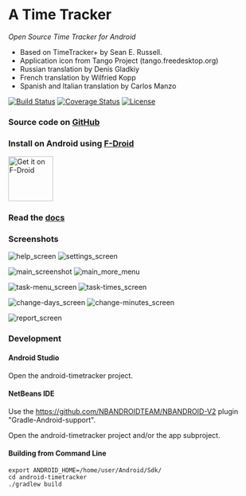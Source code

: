 A Time Tracker 
==============
*Open Source Time Tracker for Android*

- Based on TimeTracker+ by Sean E. Russell.
- Application icon from Tango Project (tango.freedesktop.org)
- Russian translation by Denis Gladkiy
- French translation by Wilfried Kopp
- Spanish and Italian translation by Carlos Manzo

[![Build Status](https://travis-ci.com/netmackan/ATimeTracker.svg?branch=master)](https://travis-ci.com/netmackan/ATimeTracker)
[![Coverage Status](https://coveralls.io/repos/github/netmackan/ATimeTracker/badge.svg?branch=master)](https://coveralls.io/github/netmackan/ATimeTracker?branch=master)
[![License](https://img.shields.io/badge/license-GPLv2%2B-blue.svg)](https://www.gnu.org/licenses/old-licenses/gpl-2.0-standalone.html)

### Source code on [GitHub](https://github.com/netmackan/ATimeTracker)

### Install on Android using [F-Droid](https://f-droid.org/packages/com.markuspage.android.atimetracker/)

<a href="https://f-droid.org/packages/com.markuspage.android.atimetracker/">
<img src="https://fdroid.gitlab.io/artwork/badge/get-it-on.png" alt="Get it on F-Droid" height="90"/></a>

### Read the [docs](../master/docs/timetracker.md)

### Screenshots

![help_screen](../master/screenshots/help_screen.png) ![settings_screen](../master/screenshots/settings_screen.png)

![main_screenshot](../master/screenshots/main_screen.png) ![main_more_menu](../master/screenshots/main-more-menu_screen.png)

![task-menu_screen](../master/screenshots/task-menu_screen.png) ![task-times_screen](../master/screenshots/task-times_screen.png)

![change-days_screen](../master/screenshots/change-days_screen.png) ![change-minutes_screen](../master/screenshots/change-minutes_screen.png)

![report_screen](../master/screenshots/report_screen.png)


### Development

#### Android Studio

Open the android-timetracker project.

#### NetBeans IDE

Use the https://github.com/NBANDROIDTEAM/NBANDROID-V2 plugin "Gradle-Android-support".

Open the android-timetracker project and/or the app subproject.


#### Building from Command Line

```
export ANDROID_HOME=/home/user/Android/Sdk/
cd android-timetracker
./gradlew build
```

